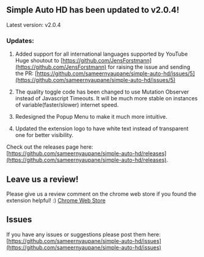 ## Simple Auto HD has been updated to v2.0.4!

Latest version: v2.0.4

### Updates:
1. Added support for all international languages supported by YouTube
 Huge shoutout to [https://github.com/JensForstmann](https://github.com/JensForstmann)
 for raising the issue and sending the PR:
[https://github.com/sameernyaupane/simple-auto-hd/issues/5](https://github.com/sameernyaupane/simple-auto-hd/issues/5)

2. The quality toggle code has been changed to use Mutation Observer instead of Javascript Timeouts.
It will be much more stable on instances of variable(faster/slower) internet speed.

3. Redesigned the Popup Menu to make it much more intuitive.

4. Updated the extension logo to have white text instead of transparent one for better visibility.

Check out the releases page here: [https://github.com/sameernyaupane/simple-auto-hd/releases](https://github.com/sameernyaupane/simple-auto-hd/releases).

## Leave us a review!
Please give us a review comment on the chrome web store if you found the extension helpful! :)
[Chrome Web Store](https://chrome.google.com/webstore/detail/simple-auto-hd-open-sourc/jnofiabkigekemighcdaejlpgdhmbaog)

## Issues
If you have any issues or suggestions please post them here:
[https://github.com/sameernyaupane/simple-auto-hd/issues](https://github.com/sameernyaupane/simple-auto-hd/issues)
